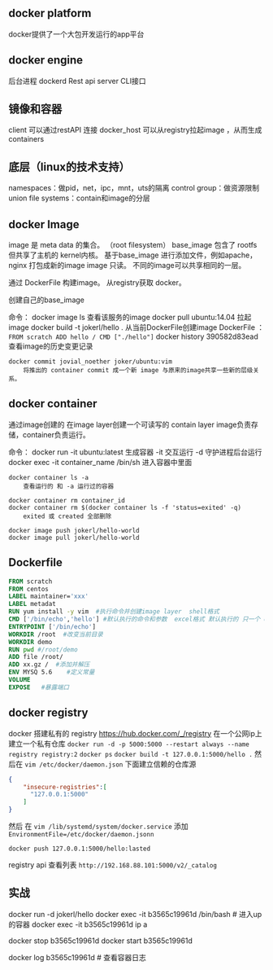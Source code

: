 ## docker platform
docker提供了一个大包开发运行的app平台

## docker engine
后台进程 dockerd
Rest api server
CLI接口

## 镜像和容器

client 可以通过restAPI 连接 docker_host
    可以从registry拉起image ，从而生成containers
    
## 底层（linux的技术支持）
namespaces：做pid，net，ipc，mnt，uts的隔离
control group：做资源限制
union file systems：contain和image的分层


## docker Image
image 是 meta data 的集合。 （root filesystem）
base_image 包含了 rootfs 但共享了主机的 kernel内核。
基于base_image 进行添加文件，例如apache，nginx 打包成新的image
image 只读。
不同的image可以共享相同的一层。

通过 DockerFile 构建image。
从registry获取 docker。

创建自己的base_image




命令：
    docker image ls
        查看该服务的image
    docker pull ubuntu:14.04
        拉起image
    docker build -t jokerl/hello . 
        从当前DockerFile创建image
        DockerFile ：
        ```
            FROM scratch
            ADD hello /
            CMD ["./hello"]
        ```
    docker history 390582d83ead 
        查看image的历史变更记录
        
    docker commit jovial_noether joker/ubuntu:vim  
        将推出的 container commit 成一个新 image 与原来的image共享一些新的层级关系。
        
    
      
        
## docker container
通过image创建的
在image layer创建一个可读写的 contain layer
image负责存储，container负责运行。

命令：
    docker run -it ubuntu:latest 
        生成容器  -it 交互运行 -d 守护进程后台运行
    docker exec -it container_name /bin/sh
        进入容器中里面
       
    docker container ls -a
        查看运行的 和 -a 运行过的容器
    
    docker container rm container_id
    docker container rm $(docker container ls -f 'status=exited' -q)  
        exited 或 created 全部删除 
    
    docker image push jokerl/hello-world
    docker image pull jokerl/hello-world
    
    
    
## Dockerfile
```dockerfile
FROM scratch
FROM centos
LABEL maintainer='xxx'
LABEL metadat
RUN yum install -y vim  #执行命令并创建image layer  shell格式
CMD ['/bin/echo','hello'] #默认执行的命令和参数  excel格式 默认执行的 只一个 docker run 的后有参数则忽略
ENTRYPOINT ['/bin/echo']
WORKDIR /root  #改变当前目录
WORKDIR demo 
RUN pwd #/root/demo
ADD file /root/
ADD xx.gz /  #添加并解压
ENV MYSQ 5.6    #定义常量
VOLUME
EXPOSE   #暴露端口

```


##  docker registry
docker 搭建私有的 registry
https://hub.docker.com/_/registry
在一个公网ip上建立一个私有仓库
`docker run -d -p 5000:5000 --restart always --name registry registry:2`
`docker ps`
`docker build -t 127.0.0.1:5000/hello .`
然后在 `vim /etc/docker/daemon.json` 下面建立信赖的仓库源
```json
{
    "insecure-registries":[
      "127.0.0.1:5000"
    ]
}
```
然后 在 `vim /lib/systemd/system/docker.service` 
添加 `EnvironmentFile=/etc/docker/daemon.jsonn`

`docker push 127.0.0.1:5000/hello:lasted`

registry api 查看列表 
`http://192.168.88.101:5000/v2/_catalog`


## 实战

docker run -d jokerl/hello
docker exec -it b3565c19961d /bin/bash          # 进入up的容器
docker exec -it b3565c19961d ip a   

docker stop b3565c19961d
docker start b3565c19961d

docker log b3565c19961d             # 查看容器日志